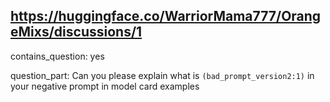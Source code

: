 ## https://huggingface.co/WarriorMama777/OrangeMixs/discussions/1

contains_question: yes

question_part: Can you please explain what is `(bad_prompt_version2:1)` in your negative prompt in model card examples